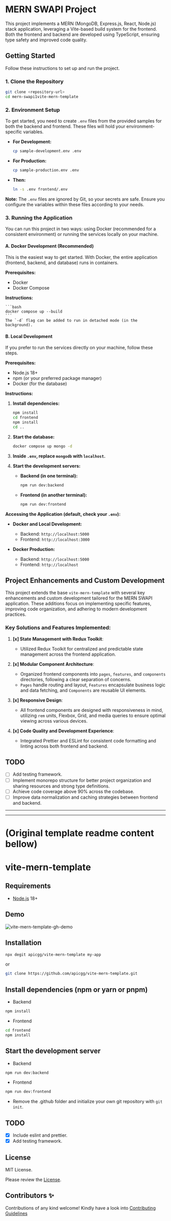 # MERN SWAPI Project

This project implements a MERN (MongoDB, Express.js, React, Node.js) stack application, leveraging a Vite-based build system for the frontend. Both the frontend and backend are developed using TypeScript, ensuring type safety and improved code quality.

## Getting Started

Follow these instructions to set up and run the project.

### 1. Clone the Repository

```bash
git clone <repository-url>
cd mern-swapi1vite-mern-template
```

### 2. Environment Setup

To get started, you need to create `.env` files from the provided samples for both the backend and frontend. These files will hold your environment-specific variables.

- **For Development:**
  ```bash
  cp sample-development.env .env
  ```
- **For Production:**
  ```bash
  cp sample-production.env .env
  ```
- **Then:**
  ```bash
  ln -s .env frontend/.env
  ```

**Note:** The `.env` files are ignored by Git, so your secrets are safe. Ensure you configure the variables within these files according to your needs.

### 3. Running the Application

You can run this project in two ways: using Docker (recommended for a consistent environment) or running the services locally on your machine.

#### A. Docker Development (Recommended)

This is the easiest way to get started. With Docker, the entire application (frontend, backend, and database) runs in containers.

**Prerequisites:**

- Docker
- Docker Compose

**Instructions:**

    ```bash
    docker compose up --build
    ```
    The `-d` flag can be added to run in detached mode (in the background).

#### B. Local Development

If you prefer to run the services directly on your machine, follow these steps.

**Prerequisites:**

- Node.js 18+
- npm (or your preferred package manager)
- Docker (for the database)

**Instructions:**

1.  **Install dependencies:**

    ```bash
    npm install
    cd frontend
    npm install
    cd ..
    ```

1.  **Start the database:**

    ```bash
    docker compose up mongo -d
    ```

1.  **Inside `.env`, replace `mongodb` with `localhost`.**

1.  **Start the development servers:**
    - **Backend (in one terminal):**
      ```bash
      npm run dev:backend
      ```
    - **Frontend (in another terminal):**
      ```bash
      npm run dev:frontend
      ```

**Accessing the Application (default, check your `.env`):**

- **Docker and Local Development:**

  - Backend: `http://localhost:5000`
  - Frontend: `http://localhost:3000`

- **Docker Production:**

  - Backend: `http://localhost:5000`
  - Frontend: `http://localhost`

## Project Enhancements and Custom Development

This project extends the base `vite-mern-template` with several key enhancements and custom development tailored for the MERN SWAPI application. These additions focus on implementing specific features, improving code organization, and adhering to modern development practices.

### Key Solutions and Features Implemented:

1.  **[x] State Management with Redux Toolkit**:

    - Utilized Redux Toolkit for centralized and predictable state management across the frontend application.

1.  **[x] Modular Component Architecture**:

    - Organized frontend components into `pages`, `features`, and `components` directories, following a clear separation of concerns.
    - `Pages` handle routing and layout, `Features` encapsulate business logic and data fetching, and `Components` are reusable UI elements.

1.  **[x] Responsive Design**:

    - All frontend components are designed with responsiveness in mind, utilizing `rem` units, Flexbox, Grid, and media queries to ensure optimal viewing across various devices.

1.  **[x] Code Quality and Development Experience**:
    - Integrated Prettier and ESLint for consistent code formatting and linting across both frontend and backend.

## TODO

- [ ] Add testing framework.
- [ ] Implement monorepo structure for better project organization and sharing resources and strong type definitions.
- [ ] Achieve code coverage above 90% across the codebase.
- [ ] Improve data normalization and caching strategies between frontend and backend.

---

---

# **(Original template readme content bellow)**

# vite-mern-template

## Requirements

- [Node.js](https://nodejs.org/en/) 18+

## Demo

![vite-mern-template-gh-demo](https://user-images.githubusercontent.com/78271602/234833309-fe8df564-2895-4727-be1e-c807fe142333.gif)

## Installation

```bash
npx degit apicgg/vite-mern-template my-app
```

or

```bash
git clone https://github.com/apicgg/vite-mern-template.git
```

## Install dependencies (npm or yarn or pnpm)

- Backend

```bash
npm install
```

- Frontend

```bash
cd frontend
npm install
```

## Start the development server

- Backend

```bash
npm run dev:backend
```

- Frontend

```bash
npm run dev:frontend
```

- Remove the .github folder and initialize your own git repository with `git init`.

## TODO

- [x] Include eslint and prettier.
- [x] Add testing framework.

## License

MIT License.

Please review the [License](https://github.com/apicgg/vite-mern-template/blob/main/LICENSE).

## Contributors ✨

Contributions of any kind welcome! Kindly have a look into [Contributing Guidelines](CONTRIBUTING.md)
